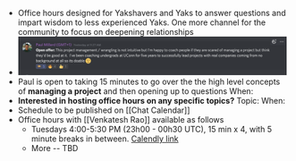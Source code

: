 - Office hours designed for Yakshavers and Yaks to answer questions and impart wisdom to less experienced Yaks. One more channel for the community to focus on deepening relationships 
- ![](./images/aHR0cHM6Ly9maXJlYmFzZXN0b3JhZ2UuZ29vZ2xlYXBpcy5jb20vdjAvYi9maXJlc2NyaXB0LTU3N2EyLmFwcHNwb3QuY29tL28vaW1ncyUyRmFwcCUyRkFydE9mR2lnJTJGTjZ4WUFkV2t6OD9hbHQ9bWVkaWEmdG9rZW49NTdiMzkwYzgtZTdiYi00M2M2LTk4N2YtOTQzMjRkZjUyZGFm)
- Paul is open to taking 15 minutes to go over the the high level concepts of **managing a project** and then opening up to questions 
When:
- **Interested in hosting office hours on any specific topics?**
Topic:
When: 
- Schedule to be published on [[Chat Calendar]]
- Office hours with [[Venkatesh Rao]] available as follows
    - Tuesdays 4:00-5:30 PM (23h00 - 00h30 UTC), 15 min x 4, with 5 minute breaks in between. [Calendly link](https://calendly.com/ribbonfarm/yak-collective-office-hour-slot)
    - More -- TBD
